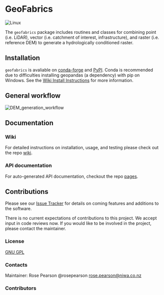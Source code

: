# GeoFabrics

![Linux](https://github.com/rosepearson/GeoFabrics/actions/workflows/linux-test.yml/badge.svg?branch=main)

The `geofabrics` package includes routines and classes for combining point (i.e. LiDAR), vector (i.e. catchment of interest, infrastructure), and raster (i.e. reference DEM) to generate a hydrologically conditioned raster.

## Installation
`geofabrics` is avaliable on [conda-forge](https://anaconda.org/conda-forge/geofabrics) and [PyPI](https://pypi.org/project/geofabrics/). Conda is recommended due to difficulties installing geopandas (a dependency) with pip on Windows. See the [Wiki Install Instructions](https://github.com/rosepearson/GeoFabrics/wiki/Package-Install-Instructions) for more information.

## General workflow

![DEM_generation_workflow](https://user-images.githubusercontent.com/22883860/161160412-eef14d39-ed92-4998-838a-15176052afb9.png)

## Documentation
### Wiki
For detailed instructions on installation, usage, and testing please check out the repo [wiki](https://github.com/rosepearson/GeoFabrics/wiki).

### API documentation
For auto-generated API documentation, checkout the repo [pages](https://rosepearson.github.io/GeoFabrics).

## Contributions
Please see our [Issue Tracker](https://github.com/rosepearson/GeoFabrics/issues) for details on coming features and additions to the software.

There is no current expectations of contributions to this project. We accept input in code reviews now. If you would like to be involved in the project, please contact the maintainer.

### License
[GNU GPL](https://github.com/rosepearson/GeoFabrics/LICENSE)

### Contacts
Maintainer: Rose Pearson @rosepearson rose.pearson@niwa.co.nz

### Contributors
